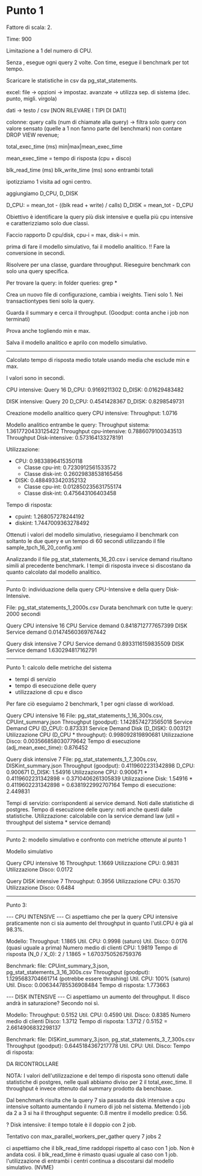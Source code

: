 # Punto 1

Fattore di scala: 2.

Time: 900

Limitazione a 1 del numero di CPU.

Senza <time>, esegue ogni query 2 volte. Con time, esegue il benchmark per tot tempo.

Scaricare le statistiche in csv da pg_stat_statements.

excel:
file -> opzioni -> impostaz. avanzate -> utilizza sep. di sistema (dec. punto, migli. virgola)

dati -> testo / csv [NON RILEVARE I TIPI DI DATI]

colonne:
query
calls (num di chiamate alla query)
    -> filtra solo query con valore sensato (quelle a 1 non fanno parte del benchmark)
    non contare DROP VIEW revenue;

total_exec_time (ms)
min|max|mean_exec_time

mean_exec_time = tempo di risposta (cpu + disco)

blk_read_time (ms)
blk_write_time (ms)
sono entrambi totali

ipotizziamo 1 visita ad ogni centro.

aggiungiamo D_CPU, D_DISK

D_CPU: = mean_tot - ((blk read + write) / calls)
D_DISK = mean_tot - D_CPU

Obiettivo è identificare la query più disk intensive e quella più cpu intensive e caratterizziamo solo due classi.

Faccio rapporto D cpu/disk, cpu-i = max, disk-i = min.

prima di fare il modello simulativo, fai il modello analitico.
!! Fare la conversione in secondi. 

Risolvere per una classe, guardare throughput.
Rieseguire benchmark con solo una query specifica.

Per trovare la query: in folder queries: grep <qualcosa> *

Crea un nuovo file di configurazione, cambia i weights. Tieni solo 1. Nei transactiontypes tieni solo la query.

Guarda il summary e cerca il throughput. (Goodput: conta anche i job non terminati)

Prova anche togliendo min e max. 

Salva il modello analitico e aprilo con modello simulativo.

----

Calcolato tempo di risposta medio totale usando media che esclude min e max.

I valori sono in secondi.

CPU intensive: Query 16
D_CPU: 0.9169211302	
D_DISK: 0.01629483482

DISK intensive: Query 20
D_CPU: 0.4541428367
D_DISK: 0.8298549731

Creazione modello analitico query CPU intensive:
Throughput: 1.0716

Modello analitico entrambe le query:
Throughput sistema: 1.3617720433125422
Throughput cpu-intensive: 0.7886079100343513
Throughput Disk-intensive: 0.573164133278191

Utilizzazione:
- CPU: 0.9833896415350118
    - Classe cpu-int: 0.7230912561533572
    - Classe disk-int: 0.26029838538165456
- DISK: 0.4884933420352132
    - Classe cpu-int: 0.012850235631755174
    - Classe disk-int: 0.475643106403458

Tempo di risposta:
- cpuint: 1.268057278244192
- diskint: 1.7447009363278492

Ottenuti i valori del modello simulativo, rieseguiamo il benchmark con soltanto le due query e un tempo di 60 secondi utilizzando il file sample_tpch_16_20_config.xml

Analizzando il file pg_stat_statements_16_20.csv i service demand risultano simili al precedente benchmark. I tempi di risposta invece si discostano da quanto calcolato dal modello analitico.


------

Punto 0: individuazione della query CPU-Intensive e della query Disk-Intensive.

File: pg_stat_statements_1_2000s.csv
Durata benchmark con tutte le query: 2000 secondi

Query CPU intensive 16
CPU Service demand 0.8418712777657399
DISK Service demand 0.01474560369767442

Query disk intensive 7
CPU Service demand 0.8933116159835509
DISK Service demand 1.630294817162791

------

Punto 1: calcolo delle metriche del sistema
- tempi di servizio
- tempo di esecuzione delle query
- utilizzazione di cpu e disco

Per fare ciò eseguiamo 2 benchmark, 1 per ogni classe di workload.

Query CPU intensive 16
File: pg_stat_statements_1_16_300s.csv, CPUint_summary.json
Throughput (goodput): 1.1428574273565018
Service Demand CPU (D_CPU): 0.873331
Service Demand Disk (D_DISK): 0.003121
Utilizzazione CPU (D_CPU * throughput): 0.998092819890681
Utilizzazione Disco: 0.003566858030779642
Tempo di esecuzione (adj_mean_exec_time): 0.876452

Query disk intensive 7
File: pg_stat_statements_1_7_300s.csv, DISKint_summary.json
Throughput (goodput): 0.4119602231342898
D_CPU: 0.900671	
D_DISK: 1.54916
Utilizzazione CPU: 0.900671 * 0.4119602231342898 = 0.3710406261305839
Utilizzazione Disk: 1.54916 * 0.4119602231342898 = 0.6381922992707164
Tempo di esecuzione: 2.449831

Tempi di servizio: corrispondenti ai service demand. Noti dalle statistiche di postgres.
Tempo di esecuzione delle query: noti anche questi dalle statistiche.
Utilizzazione: calcolabile con la service demand law (util = throughput del sistema * service demand)

------

Punto 2: modello simulativo e confronto con metriche ottenute al punto 1

Modello simulativo

Query CPU intensive 16
Throughput: 1.1669
Utilizzazione CPU: 0.9831
Utilizzazione Disco: 0.0172

Query DISK intensive 7
Throughput: 0.3956
Utilizzazione CPU: 0.3570
Utilizzazione Disco: 0.6484

-----

Punto 3:


--- CPU INTENSIVE ---
Ci aspettiamo che per la query CPU intensive praticamente non ci sia aumento del throughput in quanto l'util.CPU è già al 98.3%.

Modello:
Throughput: 1.1865
Util. CPU: 0.9998 (saturo)
Util. Disco: 0.0176 (quasi uguale a prima)
Numero medio di clienti CPU: 1.9819
Tempo di risposta (N_0 / X_0): 2 / 1.1865 = 1.6703750526759376

Benchmark:
file: CPUint_summary_3.json, pg_stat_statements_3_16_300s.csv
Throughput (goodput): 1.1295683704661714 (potrebbe essere thrashing)
Util. CPU: 100% (saturo)
Util. Disco: 0.006344785536908484
Tempo di risposta:  1.773663

--- DISK INTENSIVE ---
Ci aspettiamo un aumento del throughput. Il disco andrà in saturazione? Secondo noi sì.

Modello: 
Throughput: 0.5152
Util. CPU: 0.4590
Util. Disco: 0.8385
Numero medio di clienti Disco: 1.3712
Tempo di risposta: 1.3712 / 0.5152 = 2.6614906832298137

Benchmark:
file: DISKint_summary_3.json, pg_stat_statements_3_7_300s.csv
Throughput (goodput): 0.6445184367217778
Util. CPU:
Util. Disco:
Tempo di risposta:

DA RICONTROLLARE

NOTA: I valori dell'utilizzazione e del tempo di risposta sono ottenuti dalle statistiche di postgres, nelle quali abbiamo diviso per 2 il total_exec_time. Il throughput è invece ottenuto dal summary prodotto da benchbase.

Dal benchmark risulta che la query 7 sia passata da disk intensive a cpu intensive soltanto aumentando il numero di job nel sistema.
Mettendo i job da 2 a 3 si ha il throughput seguente: 0.8 mentre il modello predice: 0.56.

? Disk intensive: il tempo totale è il doppio con 2 job.

Tentativo con max_parallel_workers_per_gather
query 7
jobs 2

ci aspettiamo che il blk_read_time raddoppi rispetto al caso con 1 job. Non è andata così. il blk_read_time è rimasto quasi uguale al caso con 1 job. l'utilizzazione di entrambi i centri continua a discostarsi dal modello simulativo.
(NVME)
